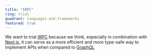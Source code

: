 ```yaml
---
title: "tRPC"
ring: trial
quadrant: languages-and-frameworks
featured: true
---
```


We want to trial [tRPC](https://trpc.io/) because we think, especially in combination with [Next.js](/languages-and-frameworks/nextjs), it can serve as a more efficient and more type-safe way to implement APIs when compared to [GraphQL](/languages-and-frameworks/graphql)
